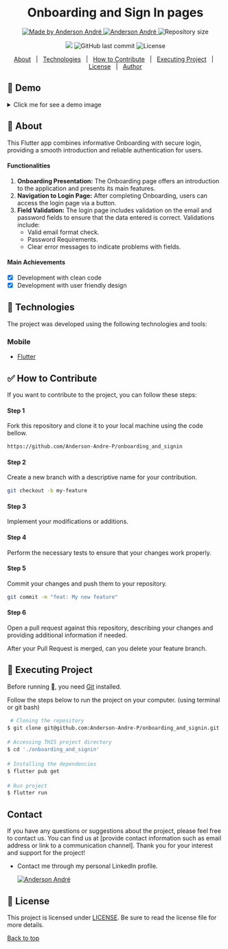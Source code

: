 <!---
Titulo: onboarding-and-signin
Nome do repositório: onboarding_and_signin
Data do upload: 05.10.23
Cor do badge: 3D7BF7
-->

<h1 align="center">Onboarding and Sign In pages</h1>

<p align="center">
  <a href="https://github.com/Anderson-Andre-P/onboarding_and_signin">
    <img alt="Made by Anderson André" src="https://img.shields.io/badge/-Github-3D7BF7?style=for-the-badge&logo=Github&logoColor=white&link=https://github.com/Anderson-Andre-P" />
  </a>
  <a href="https://www.linkedin.com/in/anderson-andre-pereira/">
      <img alt="Anderson André" src="https://img.shields.io/badge/-Anderson%20André-3D7BF7?style=for-the-badge&logo=Linkedin&logoColor=white" />
   </a>
  <img alt="Repository size" src="https://img.shields.io/github/repo-size/Anderson-Andre-P/onboarding_and_signin?style=for-the-badge&label=Repo%20Size:&labelColor=3D7BF7&color=3D7BF7">
  </p>

  <p align="center">
    <img src="https://img.shields.io/badge/onboarding_and_signin-05.10.23-3D7BF7?style=for-the-badge&labelColor=3D7BF7">
    <img alt="GitHub last commit" src="https://img.shields.io/github/last-commit/Anderson-Andre-P/onboarding_and_signin?style=for-the-badge&label=last%20commit:&labelColor=3D7BF7&color=3D7BF7">
    <img alt="License" src="https://img.shields.io/badge/license-MIT-3D7BF7?style=for-the-badge&labelColor=3D7BF7&color=3D7BF7">
</p>

<p align="center">
  <a href="#dart-about">About</a> &#xa0; | &#xa0; 
  <a href="#rocket-technologies">Technologies</a> &#xa0; | &#xa0;
  <a href="#white_check_mark-how-to-contribute">How to Contribute</a> &#xa0; | &#xa0;
  <a href="#checkered_flag-executing-project">Executing Project</a> &#xa0; | &#xa0;
  <a href="#memo-license">License</a> &#xa0; | &#xa0;
  <a href="https://github.com/Anderson-Andre-P" target="_blank">Author</a>
</p>

## :link: Demo

<details>

<summary>Click me for see a demo image</summary>

|       Onboarding Screen        |        Login Screen One        |        Login Screen Two        |
| :----------------------------: | :----------------------------: | :----------------------------: |
| ![Onboarding](/onboarding.png) | ![Login One  ](/login-one.png) | ![Login Two  ](/login-two.png) |

</details>

## :dart: About

This Flutter app combines informative Onboarding with secure login, providing a smooth introduction and reliable authentication for users.

#### Functionalities

1. **Onboarding Presentation:** The Onboarding page offers an introduction to the application and presents its main features.
2. **Navigation to Login Page:** After completing Onboarding, users can access the login page via a button.
3. **Field Validation:** The login page includes validation on the email and password fields to ensure that the data entered is correct. Validations include:
   - Valid email format check.
   - Password Requirements.
   - Clear error messages to indicate problems with fields.

#### Main Achievements

- [x] Development with clean code
- [x] Development with user friendly design

## :rocket: Technologies

The project was developed using the following technologies and tools:

### Mobile

- [Flutter](https://flutter.dev/)

## :white_check_mark: How to Contribute

If you want to contribute to the project, you can follow these steps:

#### Step 1

Fork this repository and clone it to your local machine using the code bellow.

```bash
https://github.com/Anderson-Andre-P/onboarding_and_signin
```

#### Step 2

Create a new branch with a descriptive name for your contribution.

```bash
git checkout -b my-feature
```

#### Step 3

Implement your modifications or additions.

#### Step 4

Perform the necessary tests to ensure that your changes work properly.

#### Step 5

Commit your changes and push them to your repository.

```bash
git commit -m "feat: My new feature"
```

#### Step 6

Open a pull request against this repository, describing your changes and providing additional information if needed.

After your Pull Request is merged, can you delete your feature branch.

## :checkered_flag: Executing Project

Before running :checkered_flag:, you need [Git](https://git-scm.com) installed.

Follow the steps below to run the project on your computer. (using terminal or git bash)

```bash
 # Cloning the repository
$ git clone git@github.com:Anderson-Andre-P/onboarding_and_signin.git

# Accessing THIS project directory
$ cd './onboarding_and_signin'

# Installing the dependencies
$ flutter pub get

# Run project
$ flutter run
```

## Contact

If you have any questions or suggestions about the project, please feel free to contact us. You can find us at [provide contact information such as email address or link to a communication channel]. Thank you for your interest and support for the project!

- Contact me through my personal LinkedIn profile.

  <a href="https://www.linkedin.com/in/anderson-andre-pereira/">
  <img alt="Anderson André" src="https://img.shields.io/badge/-Anderson%20André-3D7BF7?style=for-the-badge&logo=Linkedin&logoColor=white" />
  </a>

<!-- &#xa0; -->

## :memo: License

This project is licensed under [LICENSE](LICENSE.md). Be sure to read the license file for more details.

<a href="#top">Back to top</a>
